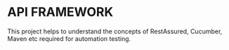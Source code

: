 # API FRAMEWORK 
This project helps to understand the concepts of RestAssured, Cucumber, Maven etc required for automation testing.